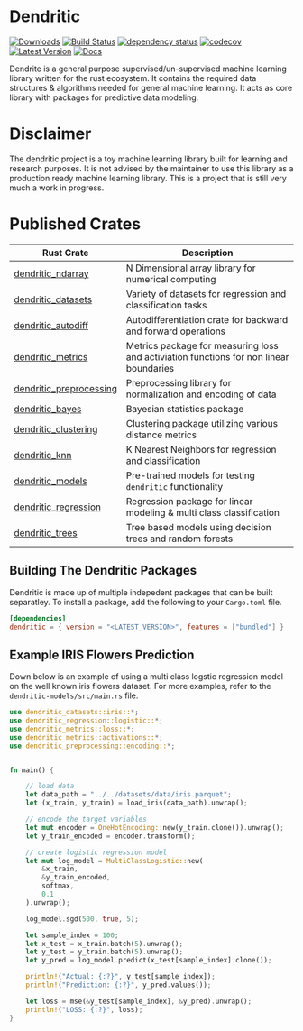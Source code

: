 # Dendritic
[![Downloads](https://img.shields.io/crates/d/dendritic)](https://img.shields.io/crates/d/dendritic)
[![Build Status](https://github.com/shaysingh818/Dendritic/actions/workflows/pipeline.yml/badge.svg)](https://github.com/shaysingh818/Dendritic/actions)
[![dependency status](https://deps.rs/repo/github/shaysingh818/Dendritic/status.svg)](https://deps.rs/repo/github/shaysingh818/dendritic)
[![codecov](https://codecov.io/gh/shaysingh818/Dendritic/branch/main/graph/badge.svg?token=0xV88q8KU0)](https://codecov.io/gh/shaysingh818/denritic)
[![Latest Version](https://img.shields.io/crates/v/dendritic.svg)](https://crates.io/crates/dendritic)
[![Docs](https://img.shields.io/badge/docs.rs-denritic-green)](https://docs.rs/dendritic)

Dendrite is a general purpose supervised/un-supervised machine learning library written for the rust ecosystem. It contains the required data structures & algorithms needed for general machine learning. It acts as core library with packages for predictive data modeling.

# Disclaimer
The dendritic project is a toy machine learning library built for learning and research purposes.
It is not advised by the maintainer to use this library as a production ready machine learning library.
This is a project that is still very much a work in progress.

# Published Crates

| Rust Crate                                                                  | Description                                                                            |
| --------------------------------------------------------------------------- | -------------------------------------------------------------------------------------- |
| [dendritic_ndarray](https://crates.io/crates/dendritic-ndarray)             | N Dimensional array library for numerical computing                                    |
| [dendritic_datasets](https://crates.io/crates/dendritic-datasets)           | Variety of datasets for regression and classification tasks                                            |
| [dendritic_autodiff](https://crates.io/crates/dendritic-autodiff)           | Autodifferentiation crate for backward and forward operations                          |
| [dendritic_metrics](https://crates.io/crates/dendritic-metrics)             | Metrics package for measuring loss and activiation functions for non linear boundaries |
| [dendritic_preprocessing](https://crates.io/crates/dendritic-preprocessing) | Preprocessing library for normalization and encoding of data                           |
| [dendritic_bayes](https://crates.io/crates/dendritic-bayes)                 | Bayesian statistics package                                                            |
| [dendritic_clustering](https://crates.io/crates/dendritic-clustering)       | Clustering package utilizing various distance metrics                                  |
| [dendritic_knn](https://crates.io/crates/dendritic-knn)                     | K Nearest Neighbors for regression and classification                                  |
| [dendritic_models](https://crates.io/crates/dendritic-models)                  | Pre-trained models for testing `dendritic` functionality                               |
| [dendritic_regression](https://crates.io/crates/dendritic-regression)       | Regression package for linear modeling & multi class classification                    |
| [dendritic_trees](https://crates.io/crates/dendritic-trees)                 | Tree based models using decision trees and random forests                              |

## Building The Dendritic Packages
Dendritic is made up of multiple indepedent packages that can be built separatley.
To install a package, add the following to your `Cargo.toml` file.

```toml
[dependencies]
dendritic = { version = "<LATEST_VERSION>", features = ["bundled"] }
```

## Example IRIS Flowers Prediction
Down below is an example of using a multi class logstic regression model on the well known iris flowers dataset.
For more examples, refer to the `dendritic-models/src/main.rs` file. 

```rust
use dendritic_datasets::iris::*;
use dendritic_regression::logistic::*;
use dendritic_metrics::loss::*;
use dendritic_metrics::activations::*;
use dendritic_preprocessing::encoding::*;


fn main() {

    // load data
    let data_path = "../../datasets/data/iris.parquet";
    let (x_train, y_train) = load_iris(data_path).unwrap();

    // encode the target variables
    let mut encoder = OneHotEncoding::new(y_train.clone()).unwrap();
    let y_train_encoded = encoder.transform();

    // create logistic regression model
    let mut log_model = MultiClassLogistic::new(
        &x_train,
        &y_train_encoded,
        softmax,
        0.1
    ).unwrap();

    log_model.sgd(500, true, 5);

    let sample_index = 100;
    let x_test = x_train.batch(5).unwrap();
    let y_test = y_train.batch(5).unwrap();
    let y_pred = log_model.predict(x_test[sample_index].clone());

    println!("Actual: {:?}", y_test[sample_index]);
    println!("Prediction: {:?}", y_pred.values());

    let loss = mse(&y_test[sample_index], &y_pred).unwrap(); 
    println!("LOSS: {:?}", loss);  
}
```




